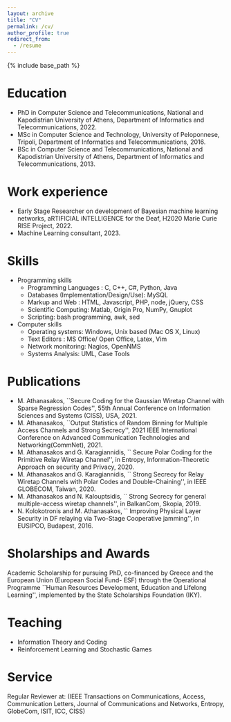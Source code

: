 ```yaml
---
layout: archive
title: "CV"
permalink: /cv/
author_profile: true
redirect_from:
  - /resume
---
```


{% include base_path %}

Education
======
* PhD in Computer Science and Telecommunications, National and Kapodistrian University of Athens, Department of Informatics and Telecommunications, 2022. 
* MSc in Computer Science and Technology, University of Peloponnese, Tripoli, Department of Informatics and Telecommunications, 2016.
* BSc in Computer Science and Telecommunications, National and Kapodistrian University of Athens, Department of Informatics and Telecommunications, 2013.

Work experience
======
*  Early Stage Researcher on development of Bayesian machine learning networks, aRTIFICIAL iNTELLIGENCE for the Deaf, H2020 Marie Curie RISE Project, 2022.
*  Machine Learning consultant, 2023.


Skills
======
* Programming skills
  * Programming Languages : C, C++, C\#, Python, Java
  * Databases (Implementation/Design/Use): MySQL
  * Markup and Web : HTML, Javascript, PHP, node, jQuery, CSS
  * Scientific Computing: Matlab, Origin Pro, NumPy, Gnuplot
  * Scripting: bash programming, awk, sed
* Computer skills
  * Operating systems: Windows, Unix based (Mac OS X, Linux)
  * Text Editors : MS Office/ Open Office, Latex, Vim
  * Network monitoring: Nagios, OpenNMS
  * Systems Analysis: UML, Case Tools


Publications
======
  * M. Athanasakos, ``Secure Coding for the Gaussian Wiretap Channel with Sparse Regression Codes'', 55th Annual Conference on Information Sciences and Systems (CISS), USA, 2021.
  * M. Athanasakos, ``Output Statistics of Random Binning for Multiple Access Channels and Strong Secrecy'', 2021 IEEE International Conference on Advanced Communication Technologies and Networking(CommNet), 2021.
  * M. Athanasakos and G. Karagiannidis, `` Secure Polar Coding for the Primitive Relay Wiretap Channel'', in Entropy, Information-Theoretic Approach on security and Privacy, 2020.
  * M. Athanasakos and G. Karagiannidis, `` Strong Secrecy for Relay Wiretap Channels with Polar Codes and Double-Chaining'', in IEEE GLOBECOM, Taiwan, 2020.
  * M. Athanasakos and N. Kalouptsidis, `` Strong Secrecy for general multiple-access wiretap channels'', in BalkanCom, Skopia, 2019.
  * N. Kolokotronis and M. Athanasakos, `` Improving Physical Layer Security in DF relaying via Two-Stage Cooperative jamming'', in EUSIPCO, Budapest, 2016.


Sholarships and Awards
=====
Academic Scholarship for pursuing PhD, co-financed by Greece and the European Union (European Social Fund- ESF) through the Operational Programme ``Human Resources Development, Education and Lifelong Learning'', implemented by the State Scholarships Foundation (IKY).

  
Teaching
======
   * Information Theory and Coding
   * Reinforcement Learning and Stochastic Games

  
Service 
======
Regular Reviewer at: (IEEE Transactions on Communications, Access, Communication Letters, Journal of
Communications and Networks, Entropy, GlobeCom, ISIT, ICC, CISS)
